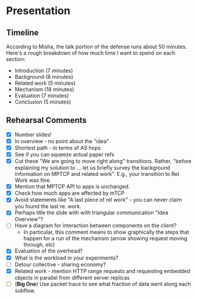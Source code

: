 Presentation
============

Timeline
--------

According to Misha, the talk portion of the defense runs about 50 minutes.
Here's a rough breakdown of how much time I want to spend on each section:

- Introduction (7 minutes)
- Background (8 minutes)
- Related work (5 minutes)
- Mechanism (18 minutes)
- Evaluation (7 minutes)
- Conclusion (5 minutes)

Rehearsal Comments
------------------

- [x] Number slides!
- [x] In overview - no point about the "idea"
- [x] Shortest path - in terms of AS hops
- [x] See if you can squeeze actual paper refs
- [x] Cut these "We are going to move right along" transitions. Rather, "before
  explaining my solution to ... let us briefly survey the background information
  on MPTCP and related work". E.g., your transition to Rel Work was fine.
- [x] Mention that MPTCP API to apps is unchanged.
- [x] Check how much apps are affected by mTCP
- [x] Avoid statements like "A last piece of rel work" - you can never claim you
  found the last re. work.
- [x] Perhaps title the slide with with triangular communication "Idea
  Overview"?
- [ ] Have a diagram for interaction between components on the client?
  - In particular, this comment means to show graphically the steps that happen
    for a run of the mechanism (arrow showing request moving through, etc)
- [x] Evaluation of the overhead?
- [x] What is the workload in your experiments?
- [ ] Detour collective - sharing economy?
- [x] Related work - mention HTTP range requests and requesting embedded objects
  in parallel from different server replicas
- [ ] (**Big One**) Use packet trace to see what fraction of data went along
  each subflow.
